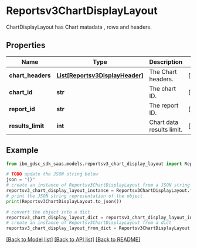 # Reportsv3ChartDisplayLayout

ChartDisplayLayout has Chart matadata , rows and headers.

## Properties

Name | Type | Description | Notes
------------ | ------------- | ------------- | -------------
**chart_headers** | [**List[Reportsv3DisplayHeader]**](Reportsv3DisplayHeader.md) | The Chart headers. | [optional] 
**chart_id** | **str** | The chart ID. | [optional] 
**report_id** | **str** | The report ID. | [optional] 
**results_limit** | **int** | Chart data results limit. | [optional] 

## Example

```python
from ibm_gdsc_sdk_saas.models.reportsv3_chart_display_layout import Reportsv3ChartDisplayLayout

# TODO update the JSON string below
json = "{}"
# create an instance of Reportsv3ChartDisplayLayout from a JSON string
reportsv3_chart_display_layout_instance = Reportsv3ChartDisplayLayout.from_json(json)
# print the JSON string representation of the object
print(Reportsv3ChartDisplayLayout.to_json())

# convert the object into a dict
reportsv3_chart_display_layout_dict = reportsv3_chart_display_layout_instance.to_dict()
# create an instance of Reportsv3ChartDisplayLayout from a dict
reportsv3_chart_display_layout_from_dict = Reportsv3ChartDisplayLayout.from_dict(reportsv3_chart_display_layout_dict)
```
[[Back to Model list]](../README.md#documentation-for-models) [[Back to API list]](../README.md#documentation-for-api-endpoints) [[Back to README]](../README.md)


